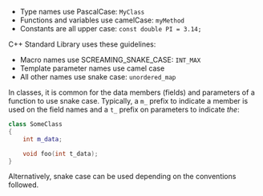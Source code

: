 - Type names use PascalCase: `MyClass`
- Functions and variables use camelCase: `myMethod`
- Constants are all upper case: `const double PI = 3.14;`

C++ Standard Library uses these guidelines:
- Macro names use SCREAMING_SNAKE_CASE: `INT_MAX`
- Template parameter names use camel case
- All other names use snake case: `unordered_map`

In classes, it is common for the data members (fields) and parameters of a function to use snake case. Typically, a `m_` prefix to indicate a member is used on the field names and a `t_` prefix on parameters to indicate *the*:

```cpp
class SomeClass
{
	int m_data;

	void foo(int t_data);
}
```

Alternatively, snake case can be used depending on the conventions followed.